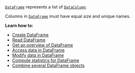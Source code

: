 [//]: # (title: DataFrame)

[`DataFrame`](DataFrame.md) represents a list of [`DataColumn`](DataColumn.md).

Columns in [`DataFrame`](DataFrame.md) must have equal size and unique names.

**Learn how to:**
- [Create DataFrame](createDataFrame.md)
- [Read DataFrame](read.md)
- [Get an overview of DataFrame](info.md)
- [Access data in DataFrame](access.md)
- [Modify data in DataFrame](modify.md)
- [Compute statistics for DataFrame](summaryStatistics.md)
- [Combine several DataFrame objects](multipleDataFrames.md)
